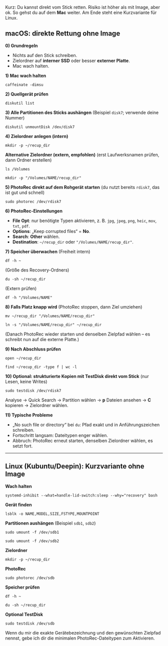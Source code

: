 Kurz: Du kannst direkt vom Stick retten. Risiko ist höher als mit Image, aber ok. So gehst du auf dem **Mac** weiter. Am Ende steht eine Kurzvariante für Linux.

## macOS: direkte Rettung ohne Image

**0) Grundregeln**

* Nichts auf den Stick schreiben.
* Zielordner auf **interner SSD** oder besser **externer Platte**.
* Mac wach halten.

**1) Mac wach halten**

```
caffeinate -dimsu
```

**2) Quellgerät prüfen**

```
diskutil list
```

**3) Alle Partitionen des Sticks aushängen**
(Beispiel `disk7`; verwende deine Nummer)

```
diskutil unmountDisk /dev/disk7
```

**4) Zielordner anlegen (intern)**

```
mkdir -p ~/recup_dir
```

**Alternative Zielordner (extern, empfohlen)**
(erst Laufwerksnamen prüfen, dann Ordner erstellen)

```
ls /Volumes
```

```
mkdir -p "/Volumes/NAME/recup_dir"
```

**5) PhotoRec direkt auf dem Rohgerät starten**
(du nutzt bereits `rdisk7`, das ist gut und schnell)

```
sudo photorec /dev/rdisk7
```

**6) PhotoRec-Einstellungen**

* **File Opt**: nur benötigte Typen aktivieren, z. B. `jpg`, `jpeg`, `png`, `heic`, `mov`, `txt`, `pdf`.
* **Options**: „Keep corrupted files“ = **No**.
* **Search**: **Other** wählen.
* **Destination**: `~/recup_dir` oder `"/Volumes/NAME/recup_dir"`.

**7) Speicher überwachen**
(Freiheit intern)

```
df -h ~
```

(Größe des Recovery-Ordners)

```
du -sh ~/recup_dir
```

(Extern prüfen)

```
df -h "/Volumes/NAME"
```

**8) Falls Platz knapp wird**
(PhotoRec stoppen, dann Ziel umziehen)

```
mv ~/recup_dir "/Volumes/NAME/recup_dir"
```

```
ln -s "/Volumes/NAME/recup_dir" ~/recup_dir
```

(Danach PhotoRec wieder starten und denselben Zielpfad wählen – es schreibt nun auf die externe Platte.)

**9) Nach Abschluss prüfen**

```
open ~/recup_dir
```

```
find ~/recup_dir -type f | wc -l
```

**10) Optional: strukturierte Kopien mit TestDisk direkt vom Stick**
(nur Lesen, keine Writes)

```
sudo testdisk /dev/rdisk7
```

Analyse → Quick Search → Partition wählen → **p** Dateien ansehen → **C** kopieren → Zielordner wählen.

**11) Typische Probleme**

* „No such file or directory“ bei `du`: Pfad exakt und in Anführungszeichen schreiben.
* Fortschritt langsam: Dateitypen enger wählen.
* Abbruch: PhotoRec erneut starten, denselben Zielordner wählen, es setzt fort.

---

## Linux (Kubuntu/Deepin): Kurzvariante ohne Image

**Wach halten**

```
systemd-inhibit --what=handle-lid-switch:sleep --why="recovery" bash
```

**Gerät finden**

```
lsblk -o NAME,MODEL,SIZE,FSTYPE,MOUNTPOINT
```

**Partitionen aushängen**
(Beispiel `sdb1`, `sdb2`)

```
sudo umount -f /dev/sdb1
```

```
sudo umount -f /dev/sdb2
```

**Zielordner**

```
mkdir -p ~/recup_dir
```

**PhotoRec**

```
sudo photorec /dev/sdb
```

**Speicher prüfen**

```
df -h ~
```

```
du -sh ~/recup_dir
```

**Optional TestDisk**

```
sudo testdisk /dev/sdb
```

Wenn du mir die exakte Gerätebezeichnung und den gewünschten Zielpfad nennst, gebe ich dir die minimalen PhotoRec-Dateitypen zum Aktivieren.
